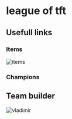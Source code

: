 # league of tft

## Usefull links
### Items
![items](https://progameguides.com/wp-content/uploads/2019/06/tft-full-item-cheat-sheet-set2-816x368.png)
### Champions

## Team builder

![vladimir](https://static1.millenium.org/articles/7/34/86/27/@/1182456-vlad-article_4_t-1.PNG)